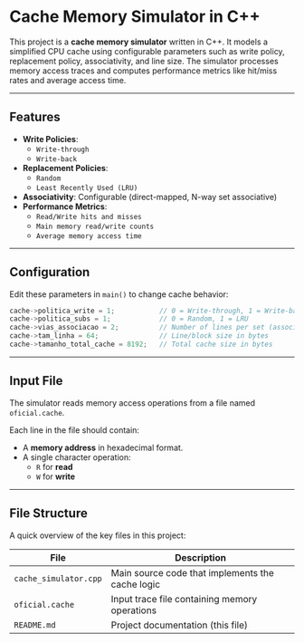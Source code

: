 # Cache Memory Simulator in C++

This project is a **cache memory simulator** written in C++. It models a simplified CPU cache using configurable parameters such as write policy, replacement policy, associativity, and line size. The simulator processes memory access traces and computes performance metrics like hit/miss rates and average access time.

---

## Features

- **Write Policies**:
  - `Write-through`
  - `Write-back`
- **Replacement Policies**:
  - `Random`
  - `Least Recently Used (LRU)`
- **Associativity**: Configurable (direct-mapped, N-way set associative)
- **Performance Metrics**:
  - `Read/Write hits and misses`
  - `Main memory read/write counts`
  - `Average memory access time`

---

## Configuration

Edit these parameters in `main()` to change cache behavior:

```c
cache->politica_write = 1;           // 0 = Write-through, 1 = Write-back
cache->politica_subs = 1;            // 0 = Random, 1 = LRU
cache->vias_associacao = 2;          // Number of lines per set (associativity)
cache->tam_linha = 64;               // Line/block size in bytes
cache->tamanho_total_cache = 8192;   // Total cache size in bytes
```

---

## Input File

The simulator reads memory access operations from a file named `oficial.cache`.

Each line in the file should contain:
- A **memory address** in hexadecimal format.
- A single character operation:
  - `R` for **read**
  - `W` for **write**

---

## File Structure

A quick overview of the key files in this project:

| File                    | Description                                      |
|-------------------------|--------------------------------------------------|
| `cache_simulator.cpp`   | Main source code that implements the cache logic |
| `oficial.cache`         | Input trace file containing memory operations    |
| `README.md`             | Project documentation (this file)                |

